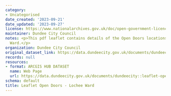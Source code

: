 ```yaml
---
category:
- Uncategorised
date_created: '2023-09-21'
date_updated: '2023-09-27'
license: https://www.nationalarchives.gov.uk/doc/open-government-licence/version/3/
maintainer: Dundee City Council
notes: <p>This pdf leaflet contains details of the Open Doors locations within Lochee
  Ward.</p>
organization: Dundee City Council
original_dataset_link: https://data.dundeecity.gov.uk/documents/dundeecity::leaflet-open-doors-lochee-ward
records: null
resources:
- format: ARCGIS HUB DATASET
  name: Web Page
  url: https://data.dundeecity.gov.uk/documents/dundeecity::leaflet-open-doors-lochee-ward
schema: default
title: Leaflet Open Doors - Lochee Ward
---
```

